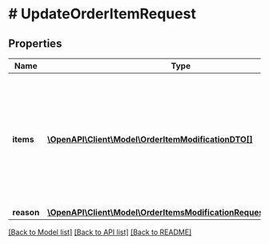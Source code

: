# # UpdateOrderItemRequest

## Properties

Name | Type | Description | Notes
------------ | ------------- | ------------- | -------------
**items** | [**\OpenAPI\Client\Model\OrderItemModificationDTO[]**](OrderItemModificationDTO.md) | Список товаров в заказе.  Если магазин не передал информацию о товаре во входных данных, он будет удален из заказа.  Обязательный параметр. |
**reason** | [**\OpenAPI\Client\Model\OrderItemsModificationRequestReasonType**](OrderItemsModificationRequestReasonType.md) |  | [optional]

[[Back to Model list]](../../README.md#models) [[Back to API list]](../../README.md#endpoints) [[Back to README]](../../README.md)
